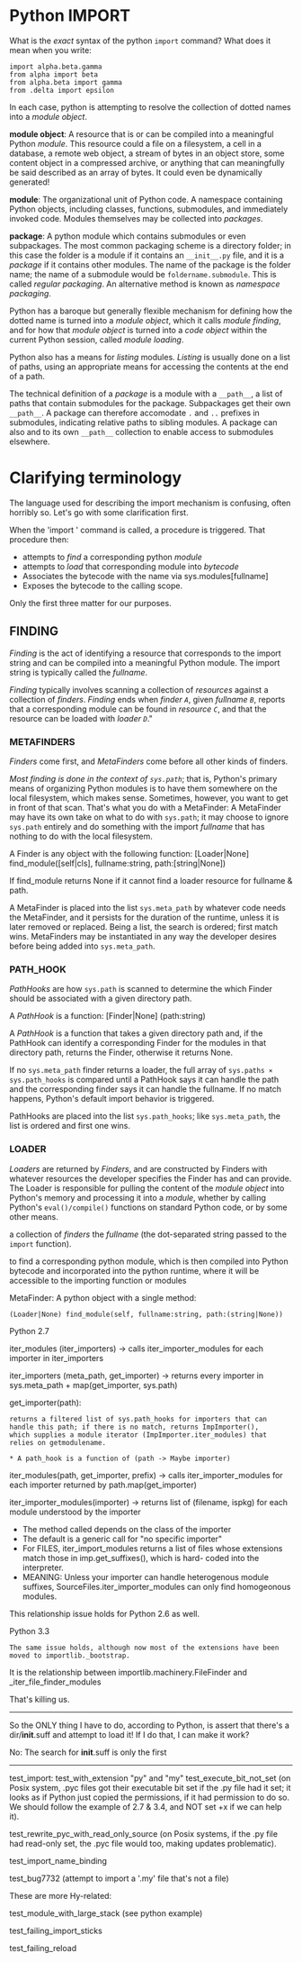 # Python IMPORT

What is the *exact* syntax of the python `import` command?  What does it
mean when you write:

```
import alpha.beta.gamma
from alpha import beta
from alpha.beta import gamma
from .delta import epsilon
```

In each case, python is attempting to resolve the collection of dotted
names into a *module object*.

**module object**: A resource that is or can be compiled into a
meaningful Python *module*.  This resource could a file on a filesystem,
a cell in a database, a remote web object, a stream of bytes in an
object store, some content object in a compressed archive, or anything
that can meaningfully be said described as an array of bytes.  It could
even be dynamically generated!

**module**: The organizational unit of Python code.  A namespace
containing Python objects, including classes, functions, submodules, and
immediately invoked code.  Modules themselves may be collected into
*packages*.

**package**: A python module which contains submodules or even
subpackages.  The most common packaging scheme is a directory folder; in
this case the folder is a module if it contains an `__init__.py` file,
and it is a *package* if it contains other modules.  The name of the
package is the folder name; the name of a submodule would be
`foldername.submodule`.  This is called *regular packaging*.  An
alternative method is known as *namespace packaging*.

Python has a baroque but generally flexible mechanism for defining how
the dotted name is turned into a *module object*, which it calls *module
finding*, and for how that *module object* is turned into a *code
object* within the current Python session, called *module loading*.

Python also has a means for *listing* modules.  *Listing* is usually
done on a list of paths, using an appropriate means for accessing the
contents at the end of a path.

The technical definition of a *package* is a module with a `__path__`, a
list of paths that contain submodules for the package.  Subpackages get
their own` __path__`.  A package can therefore accomodate `.` and `..`
prefixes in submodules, indicating relative paths to sibling modules.  A
package can also and to its own `__path__` collection to enable access
to submodules elsewhere.

# Clarifying terminology

The language used for describing the import mechanism is confusing,
often horribly so.  Let's go with some clarification first.

When the 'import <fullname>' command is called, a procedure is
triggered.  That procedure then:

* attempts to *find* a corresponding python *module*
* attempts to *load* that corresponding module into *bytecode*
* Associates the bytecode with the name via sys.modules[fullname]
* Exposes the bytecode to the calling scope.

Only the first three matter for our purposes.

## FINDING

*Finding* is the act of identifying a resource that corresponds to the
import string and can be compiled into a meaningful Python module.  The
import string is typically called the *fullname*.

*Finding* typically involves scanning a collection of *resources*
against a collection of *finders*.  *Finding* ends when *finder `A`*,
given *fullname `B`*, reports that a corresponding module can be found
in *resource `C`*, and that the resource can be loaded with *loader
`D`*."

### METAFINDERS

*Finders* come first, and *MetaFinders* come before all other kinds of
finders.

_Most finding is done in the context of `sys.path`_; that is, Python's
primary means of organizing Python modules is to have them somewhere on
the local filesystem, which makes sense.  Sometimes, however, you want
to get in front of that scan.  That's what you do with a MetaFinder: A
MetaFinder may have its own take on what to do with `sys.path`; it may
choose to ignore `sys.path` entirely and do something with the import
*fullname* that has nothing to do with the local filesystem.

A Finder is any object with the following function:
    [Loader|None] find_module([self|cls], fullname:string, path:[string|None])

If find_module returns None if it cannot find a loader resource for
fullname & path.

A MetaFinder is placed into the list `sys.meta_path` by whatever code
needs the MetaFinder, and it persists for the duration of the runtime,
unless it is later removed or replaced.  Being a list, the search is
ordered; first match wins.  MetaFinders may be instantiated in any way
the developer desires before being added into `sys.meta_path`.

### PATH_HOOK

*PathHooks* are how `sys.path` is scanned to determine the which Finder
should be associated with a given directory path.

A *PathHook* is a function:
    [Finder|None] <anonymous function>(path:string)

A *PathHook* is a function that takes a given directory path and, if the
PathHook can identify a corresponding Finder for the modules in that
directory path, returns the Finder, otherwise it returns None.

If no `sys.meta_path` finder returns a loader, the full array of
`sys.paths ⨯ sys.path_hooks` is compared until a PathHook says it can
handle the path and the corresponding finder says it can handle the
fullname.  If no match happens, Python's default import behavior is
triggered.

PathHooks are placed into the list `sys.path_hooks`; like
`sys.meta_path`, the list is ordered and first one wins.

### LOADER

*Loaders* are returned by *Finders*, and are constructed by Finders with
whatever resources the developer specifies the Finder has and can
provide.  The Loader is responsible for pulling the content of the
*module object* into Python's memory and processing it into a *module*,
whether by calling Python's `eval()/compile()` functions on standard
Python code, or by some other means.



a collection of *finders* the *fullname* (the dot-separated string passed to the `import`
function).



to find a
corresponding python module, which is then compiled into Python bytecode
and incorporated into the python runtime, where it will be accessible to
the importing function or modules

MetaFinder: A python object with a single method:

    (Loader|None) find_module(self, fullname:string, path:(string|None))





Python 2.7

iter_modules (iter_importers) ->
  calls iter_importer_modules for each importer in iter_importers

iter_importers (meta_path, get_importer) ->
  returns every importer in sys.meta_path + map(get_importer, sys.path)

get_importer(path):

    returns a filtered list of sys.path_hooks for importers that can
    handle this path; if there is no match, returns ImpImporter(),
    which supplies a module iterator (ImpImporter.iter_modules) that
    relies on getmodulename.  
    
    * A path_hook is a function of (path -> Maybe importer)

iter_modules(path, get_importer, prefix) ->
  calls iter_importer_modules for each importer returned by path.map(get_importer)

iter_importer_modules(importer) ->
  returns list of (filename, ispkg) for each module understood by the importer
  * The method called depends on the class of the importer
  * The default is a generic call for "no specific importer"
  * For FILES, iter_import_modules returns a list of files whose
    extensions match those in imp.get_suffixes(), which is hard-
    coded into the interpreter.
  * MEANING: Unless your importer can handle heterogenous module
    suffixes, SourceFiles.iter_importer_modules can only find
    homogeonous modules.

This relationship issue holds for Python 2.6 as well.

Python 3.3

    The same issue holds, although now most of the extensions have been
    moved to importlib._bootstrap.

It is the relationship between
   importlib.machinery.FileFinder
and
    _iter_file_finder_modules

That's killing us.
   


---  
    
So the ONLY thing I have to do, according to Python, is assert that
there's a dir/__init__.suff and attempt to load it!  If I do that, I can
make it work?

No: The search for __init__.suff is only the first 


---

test_import: test_with_extension "py" and "my"
test_execute_bit_not_set (on Posix system, .pyc files got their
executable bit set if the .py file had it set; it looks as if Python
just copied the permissions, if it had permission to do so.  We should
follow the example of 2.7 & 3.4, and NOT set +x if we can help it).

test_rewrite_pyc_with_read_only_source (on Posix systems, if the .py
file had read-only set, the .pyc file would too, making updates
problematic).

test_import_name_binding

test_bug7732 (attempt to import a '.my' file that's not a file)



These are more Hy-related:

test_module_with_large_stack (see python example)

test_failing_import_sticks

test_failing_reload


